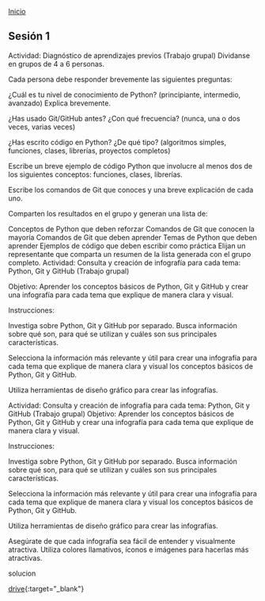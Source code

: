 <!-- No borrar o modificar -->
[Inicio](./index.md)

## Sesión 1 


<!-- Su documentación aquí -->

Actividad: Diagnóstico de aprendizajes previos (Trabajo grupal)
Dividanse en grupos de 4 a 6 personas.

Cada persona debe responder brevemente las siguientes preguntas:

¿Cuál es tu nivel de conocimiento de Python? (principiante, intermedio, avanzado) Explica brevemente.

¿Has usado Git/GitHub antes? ¿Con qué frecuencia? (nunca, una o dos veces, varias veces)

¿Has escrito código en Python? ¿De qué tipo? (algoritmos simples, funciones, clases, librerías, proyectos completos)

Escribe un breve ejemplo de código Python que involucre al menos dos de los siguientes conceptos: funciones, clases, librerías.

Escribe los comandos de Git que conoces y una breve explicación de cada uno.

Comparten los resultados en el grupo y generan una lista de:

Conceptos de Python que deben reforzar
Comandos de Git que conocen la mayoría
Comandos de Git que deben aprender
Temas de Python que deben aprender
Ejemplos de código que deben escribir como práctica
Elijan un representante que comparta un resumen de la lista generada con el grupo completo. Actividad: Consulta y creación de infografía para cada tema: Python, Git y GitHub (Trabajo grupal)

Objetivo: Aprender los conceptos básicos de Python, Git y GitHub y crear una infografía para cada tema que explique de manera clara y visual.

Instrucciones:

Investiga sobre Python, Git y GitHub por separado. Busca información sobre qué son, para qué se utilizan y cuáles son sus principales características.

Selecciona la información más relevante y útil para crear una infografía para cada tema que explique de manera clara y visual los conceptos básicos de Python, Git y GitHub.

Utiliza herramientas de diseño gráfico para crear las infografías.

Actividad: Consulta y creación de infografía para cada tema: Python, Git y GitHub (Trabajo grupal)
Objetivo: Aprender los conceptos básicos de Python, Git y GitHub y crear una infografía para cada tema que explique de manera clara y visual.

Instrucciones:

Investiga sobre Python, Git y GitHub por separado. Busca información sobre qué son, para qué se utilizan y cuáles son sus principales características.

Selecciona la información más relevante y útil para crear una infografía para cada tema que explique de manera clara y visual los conceptos básicos de Python, Git y GitHub.

Utiliza herramientas de diseño gráfico para crear las infografías.

Asegúrate de que cada infografía sea fácil de entender y visualmente atractiva. Utiliza colores llamativos, íconos e imágenes para hacerlas más atractivas.


solucion

[drive](https://drive.google.com/drive/folders/1N94gO1g3lX7FInai8mGE1agInRWgDfYJ?usp=drive_link){:target="_blank"}


